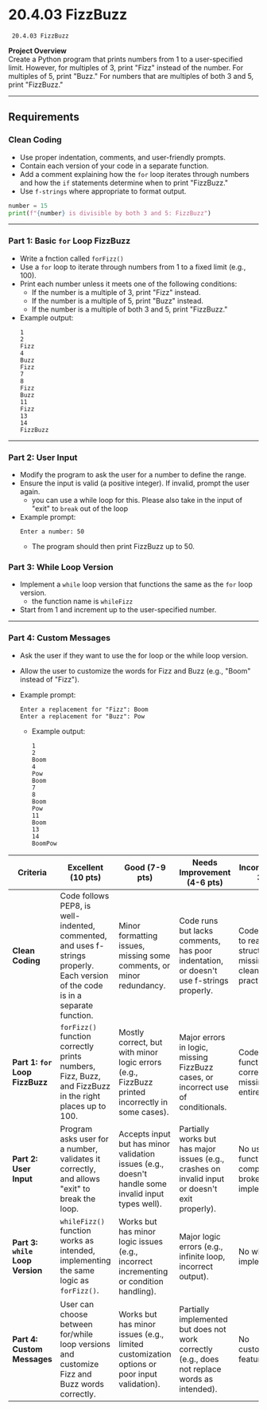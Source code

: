 # 20.4.03 FizzBuzz
```
 20.4.03 FizzBuzz
```

**Project Overview**  
Create a Python program that prints numbers from 1 to a user-specified limit. However, for multiples of 3, print "Fizz" instead of the number. For multiples of 5, print "Buzz." For numbers that are multiples of both 3 and 5, print "FizzBuzz."

---

## Requirements

### Clean Coding
- Use proper indentation, comments, and user-friendly prompts.
- Contain each version of your code in a separate function.
- Add a comment explaining how the `for` loop iterates through numbers and how the `if` statements determine when to print "FizzBuzz."
- Use `f-strings` where appropriate to format output.

```python
number = 15
print(f"{number} is divisible by both 3 and 5: FizzBuzz")
```
---
### Part 1: Basic `for` Loop FizzBuzz 
- Write a fnction called `forFizz()`
- Use a `for` loop to iterate through numbers from 1 to a fixed limit (e.g., 100).
- Print each number unless it meets one of the following conditions:
  - If the number is a multiple of 3, print "Fizz" instead.
  - If the number is a multiple of 5, print "Buzz" instead.
  - If the number is a multiple of both 3 and 5, print "FizzBuzz."
- Example output:
  ```plaintext
  1
  2
  Fizz
  4
  Buzz
  Fizz
  7
  8
  Fizz
  Buzz
  11
  Fizz
  13
  14
  FizzBuzz
  ```
---
### Part 2: User Input 
- Modify the program to ask the user for a number to define the range.
- Ensure the input is valid (a positive integer). If invalid, prompt the user again.
  - you can use a while loop for this. Please also take in the input of "exit" to `break` out of the loop   
- Example prompt:
  ```plaintext
  Enter a number: 50
  ```
  - The program should then print FizzBuzz up to 50.

### Part 3: While Loop Version 
- Implement a `while` loop version that functions the same as the `for` loop version.
  - the function name is `whileFizz`  
- Start from 1 and increment up to the user-specified number.
---
### Part 4: Custom Messages
- Ask the user if they want to use the for loop or the while loop version. 
- Allow the user to customize the words for Fizz and Buzz (e.g., "Boom" instead of "Fizz").

- Example prompt:
  ```plaintext
  Enter a replacement for "Fizz": Boom
  Enter a replacement for "Buzz": Pow
  ```
  - Example output:
    ```plaintext
    1
    2
    Boom
    4
    Pow
    Boom
    7
    8
    Boom
    Pow
    11
    Boom
    13
    14
    BoomPow
    ```


| **Criteria** | **Excellent (10 pts)** | **Good (7-9 pts)** | **Needs Improvement (4-6 pts)** | **Incomplete (0-3 pts)** |
|-------------|----------------------|-------------------|-----------------------------|-----------------------|
| **Clean Coding** | Code follows PEP8, is well-indented, commented, and uses f-strings properly. Each version of the code is in a separate function. | Minor formatting issues, missing some comments, or minor redundancy. | Code runs but lacks comments, has poor indentation, or doesn't use f-strings properly. | Code is difficult to read, lacks structure, or is missing major clean coding practices. |
| **Part 1: `for` Loop FizzBuzz**  | `forFizz()` function correctly prints numbers, Fizz, Buzz, and FizzBuzz in the right places up to 100. | Mostly correct, but with minor logic errors (e.g., FizzBuzz printed incorrectly in some cases). | Major errors in logic, missing FizzBuzz cases, or incorrect use of conditionals. | Code does not function correctly or is missing entirely. |
| **Part 2: User Input**  | Program asks user for a number, validates it correctly, and allows "exit" to break the loop. | Accepts input but has minor validation issues (e.g., doesn't handle some invalid input types well). | Partially works but has major issues (e.g., crashes on invalid input or doesn't exit properly). | No user input functionality or completely broken implementation. |
| **Part 3: `while` Loop Version**  | `whileFizz()` function works as intended, implementing the same logic as `forFizz()`. | Works but has minor logic issues (e.g., incorrect incrementing or condition handling). | Major logic errors (e.g., infinite loop, incorrect output). | No while loop implementation. |
| **Part 4: Custom Messages**  | User can choose between for/while loop versions and customize Fizz and Buzz words correctly. | Works but has minor issues (e.g., limited customization options or poor input validation). | Partially implemented but does not work correctly (e.g., does not replace words as intended). | No customization feature. |

